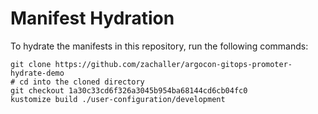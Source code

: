 # Manifest Hydration

To hydrate the manifests in this repository, run the following commands:

```shell
git clone https://github.com/zachaller/argocon-gitops-promoter-hydrate-demo
# cd into the cloned directory
git checkout 1a30c33cd6f326a3045b954ba68144cd6cb04fc0
kustomize build ./user-configuration/development
```
